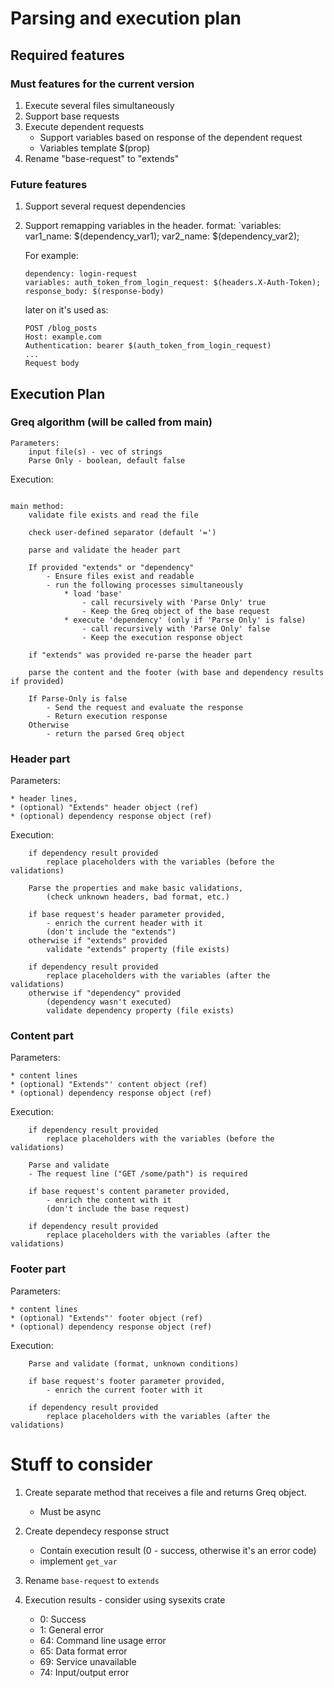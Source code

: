 # Parsing and execution plan

## Required features

### Must features for the current version

1. Execute several files simultaneously
1. Support base requests
2. Execute dependent requests
    * Support variables based on response of the dependent request
    * Variables template $(prop)
1. Rename "base-request" to "extends"

### Future features

1. Support several request dependencies
2. Support remapping variables in the header. 
    format:
    `variables: var1_name: $(dependency_var1); var2_name: $(dependency_var2); 

    For example:
    ```
    dependency: login-request
    variables: auth_token_from_login_request: $(headers.X-Auth-Token); response_body: $(response-body)
    ```

    later on it's used as:
    ```
    POST /blog_posts
    Host: example.com
    Authentication: bearer $(auth_token_from_login_request)
    ...
    Request body
    ```

## Execution Plan

### Greq algorithm (will be called from main)

```pseudo
Parameters: 
    input file(s) - vec of strings
    Parse Only - boolean, default false
```

Execution:
```

main method:
    validate file exists and read the file

    check user-defined separator (default '=')

    parse and validate the header part

    If provided "extends" or "dependency"
        - Ensure files exist and readable
        - run the following processes simultaneously 
            * load 'base' 
                - call recursively with 'Parse Only' true
                - Keep the Greq object of the base request
            * execute 'dependency' (only if 'Parse Only' is false)
                - call recursively with 'Parse Only' false
                - Keep the execution response object

    if "extends" was provided re-parse the header part

    parse the content and the footer (with base and dependency results if provided)

    If Parse-Only is false
        - Send the request and evaluate the response
        - Return execution response
    Otherwise
        - return the parsed Greq object
```


### Header part

Parameters: 
```pseudo
* header lines, 
* (optional) "Extends" header object (ref)
* (optional) dependency response object (ref)
```

Execution:

```pseudo
    if dependency result provided
        replace placeholders with the variables (before the validations)

    Parse the properties and make basic validations, 
        (check unknown headers, bad format, etc.)

    if base request's header parameter provided, 
        - enrich the current header with it
        (don't include the "extends")
    otherwise if "extends" provided
        validate "extends" property (file exists)

    if dependency result provided
        replace placeholders with the variables (after the validations)
    otherwise if "dependency" provided
        (dependency wasn't executed)
        validate dependency property (file exists)
```

### Content part

Parameters:
```pseudo
* content lines
* (optional) "Extends"' content object (ref)
* (optional) dependency response object (ref)
```

Execution:

```pseudo
    if dependency result provided
        replace placeholders with the variables (before the validations)

    Parse and validate
    - The request line ("GET /some/path") is required

    if base request's content parameter provided, 
        - enrich the content with it
        (don't include the base request)

    if dependency result provided
        replace placeholders with the variables (after the validations)

```

### Footer part

Parameters:
```pseudo
* content lines
* (optional) "Extends"' footer object (ref)
* (optional) dependency response object (ref)
```

Execution:

```pseudo
    Parse and validate (format, unknown conditions)

    if base request's footer parameter provided, 
        - enrich the current footer with it

    if dependency result provided
        replace placeholders with the variables (after the validations)

```

# Stuff to consider

1. Create separate method that receives a file and returns Greq object.
    * Must be async

1. Create dependecy response struct
    * Contain execution result (0 - success, otherwise it's an error code)
    * implement `get_var`

2. Rename `base-request` to `extends`

3. Execution results - consider using sysexits crate
    - 0: Success
    - 1: General error
    - 64: Command line usage error
    - 65: Data format error
    - 69: Service unavailable
    - 74: Input/output error




